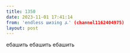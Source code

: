 ```yaml
---
title: 1350
date: 2023-11-01 17:41:14
from: 'endless шизing ⍼' (channel1162404975)
layout: post
---
```


ебашить ебашить ебашить
